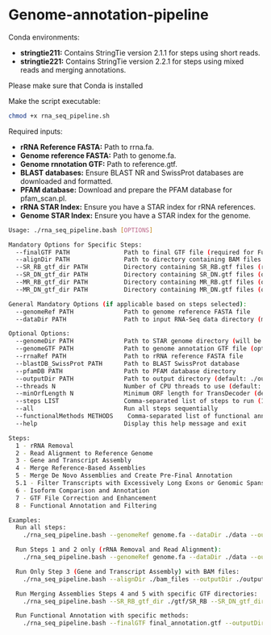 # Genome-annotation-pipeline

Conda environments:
- **stringtie211:** Contains StringTie version 2.1.1 for steps using short reads.
- **stringtie221:** Contains StringTie version 2.2.1 for steps using mixed reads and merging annotations.

Please make sure that Conda is installed 

Make the script executable:
```bash
chmod +x rna_seq_pipeline.sh
```
Required inputs:
- **rRNA Reference FASTA:** Path to rrna.fa.
- **Genome reference FASTA:** Path to genome.fa.
- **Genome rnnotation GTF:** Path to reference.gtf.
- **BLAST databases:** Ensure BLAST NR and SwissProt databases are downloaded and formatted.
- **PFAM database:** Download and prepare the PFAM database for pfam_scan.pl.
- **rRNA STAR Index:** Ensure you have a STAR index for rRNA references.
- **Genome STAR Index:** Ensure you have a STAR index for the genome.

```bash
Usage: ./rna_seq_pipeline.bash [OPTIONS]

Mandatory Options for Specific Steps:
  --finalGTF PATH               Path to final GTF file (required for Functional Annotation only)
  --alignDir PATH               Path to directory containing BAM files (required for Gene and Transcript Assembly only)
  --SR_RB_gtf_dir PATH          Directory containing SR_RB.gtf files (required for Merging Assemblies)
  --SR_DN_gtf_dir PATH          Directory containing SR_DN.gtf files (optional for Merging Assemblies)
  --MR_RB_gtf_dir PATH          Directory containing MR_RB.gtf files (optional for Merging Assemblies)
  --MR_DN_gtf_dir PATH          Directory containing MR_DN.gtf files (optional for Merging Assemblies)

General Mandatory Options (if applicable based on steps selected):
  --genomeRef PATH              Path to genome reference FASTA file
  --dataDir PATH                Path to input RNA-Seq data directory (must contain short_reads and/or mix_reads folders)

Optional Options:
  --genomeDir PATH              Path to STAR genome directory (will be created if not provided)
  --genomeGTF PATH              Path to genome annotation GTF file (optional, required for Reference-Based assembly)
  --rrnaRef PATH                Path to rRNA reference FASTA file
  --blastDB_SwissProt PATH      Path to BLAST SwissProt database
  --pfamDB PATH                 Path to PFAM database directory
  --outputDir PATH              Path to output directory (default: ./outputDir)
  --threads N                   Number of CPU threads to use (default: 8)
  --minOrfLength N              Minimum ORF length for TransDecoder (default: 100)
  --steps LIST                  Comma-separated list of steps to run (1-8, include 5.1)
  --all                         Run all steps sequentially
  --functionalMethods METHODS    Comma-separated list of functional annotation methods to apply (BLASTp,BLASTx,PFAM; default: all)
  --help                        Display this help message and exit

Steps:
  1 - rRNA Removal
  2 - Read Alignment to Reference Genome
  3 - Gene and Transcript Assembly
  4 - Merge Reference-Based Assemblies
  5 - Merge De Novo Assemblies and Create Pre-Final Annotation
  5.1 - Filter Transcripts with Excessively Long Exons or Genomic Spans
  6 - Isoform Comparison and Annotation
  7 - GTF File Correction and Enhancement
  8 - Functional Annotation and Filtering

Examples:
  Run all steps:
    ./rna_seq_pipeline.bash --genomeRef genome.fa --dataDir ./data --outputDir ./output --threads 4 --all

  Run Steps 1 and 2 only (rRNA Removal and Read Alignment):
    ./rna_seq_pipeline.bash --genomeRef genome.fa --dataDir ./data --outputDir ./output --threads 4 --steps 1,2

  Run Only Step 3 (Gene and Transcript Assembly) with BAM files:
    ./rna_seq_pipeline.bash --alignDir ./bam_files --outputDir ./output --threads 4 --steps 3

  Run Merging Assemblies Steps 4 and 5 with specific GTF directories:
    ./rna_seq_pipeline.bash --SR_RB_gtf_dir ./gtf/SR_RB --SR_DN_gtf_dir ./gtf/SR_DN --outputDir ./output --threads 4 --steps 4,5

  Run Functional Annotation with specific methods:
    ./rna_seq_pipeline.bash --finalGTF final_annotation.gtf --outputDir ./output --threads 4 --steps 8 --functionalMethods BLASTp,PFAM --genomeRef genome.fa
```
